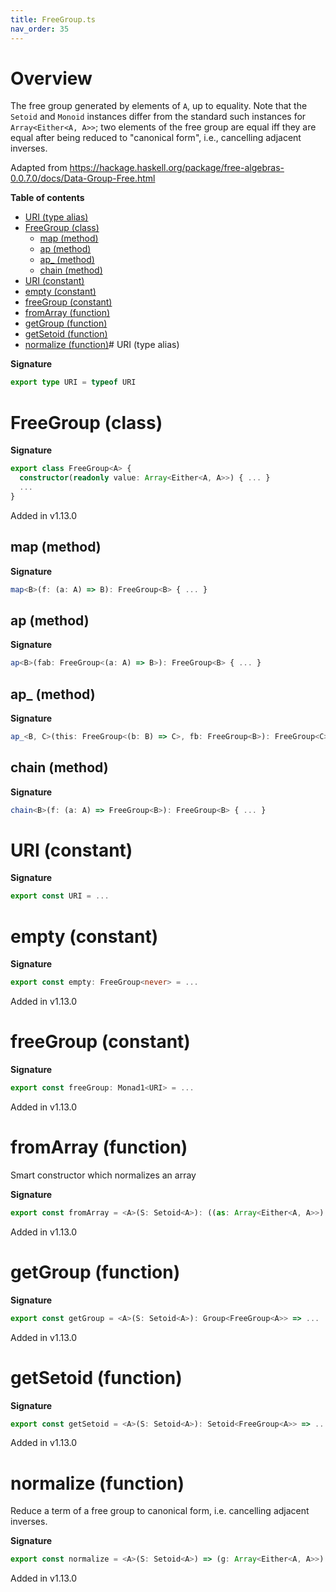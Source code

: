 ```yaml
---
title: FreeGroup.ts
nav_order: 35
---
```


# Overview

The free group generated by elements of `A`, up to equality. Note that the `Setoid` and `Monoid` instances differ
from the standard such instances for `Array<Either<A, A>>`; two elements of the free group are equal iff they are equal
after being reduced to "canonical form", i.e., cancelling adjacent inverses.

Adapted from https://hackage.haskell.org/package/free-algebras-0.0.7.0/docs/Data-Group-Free.html

**Table of contents**

- [URI (type alias)](#uri-type-alias)
- [FreeGroup (class)](#freegroup-class)
  - [map (method)](#map-method)
  - [ap (method)](#ap-method)
  - [ap\_ (method)](#ap_-method)
  - [chain (method)](#chain-method)
- [URI (constant)](#uri-constant)
- [empty (constant)](#empty-constant)
- [freeGroup (constant)](#freegroup-constant)
- [fromArray (function)](#fromarray-function)
- [getGroup (function)](#getgroup-function)
- [getSetoid (function)](#getsetoid-function)
- [normalize (function)](#normalize-function)# URI (type alias)

**Signature**

```ts
export type URI = typeof URI
```

# FreeGroup (class)

**Signature**

```ts
export class FreeGroup<A> {
  constructor(readonly value: Array<Either<A, A>>) { ... }
  ...
}
```

Added in v1.13.0

## map (method)

**Signature**

```ts
map<B>(f: (a: A) => B): FreeGroup<B> { ... }
```

## ap (method)

**Signature**

```ts
ap<B>(fab: FreeGroup<(a: A) => B>): FreeGroup<B> { ... }
```

## ap\_ (method)

**Signature**

```ts
ap_<B, C>(this: FreeGroup<(b: B) => C>, fb: FreeGroup<B>): FreeGroup<C> { ... }
```

## chain (method)

**Signature**

```ts
chain<B>(f: (a: A) => FreeGroup<B>): FreeGroup<B> { ... }
```

# URI (constant)

**Signature**

```ts
export const URI = ...
```

# empty (constant)

**Signature**

```ts
export const empty: FreeGroup<never> = ...
```

Added in v1.13.0

# freeGroup (constant)

**Signature**

```ts
export const freeGroup: Monad1<URI> = ...
```

Added in v1.13.0

# fromArray (function)

Smart constructor which normalizes an array

**Signature**

```ts
export const fromArray = <A>(S: Setoid<A>): ((as: Array<Either<A, A>>) => FreeGroup<A>) => ...
```

Added in v1.13.0

# getGroup (function)

**Signature**

```ts
export const getGroup = <A>(S: Setoid<A>): Group<FreeGroup<A>> => ...
```

Added in v1.13.0

# getSetoid (function)

**Signature**

```ts
export const getSetoid = <A>(S: Setoid<A>): Setoid<FreeGroup<A>> => ...
```

Added in v1.13.0

# normalize (function)

Reduce a term of a free group to canonical form, i.e. cancelling adjacent inverses.

**Signature**

```ts
export const normalize = <A>(S: Setoid<A>) => (g: Array<Either<A, A>>): Array<Either<A, A>> => ...
```

Added in v1.13.0
